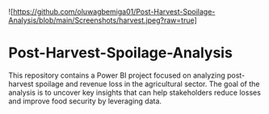 ![https://github.com/oluwagbemiga01/Post-Harvest-Spoilage-Analysis/blob/main/Screenshots/harvest.jpeg?raw=true]


# Post-Harvest-Spoilage-Analysis
This repository contains a Power BI project focused on analyzing post-harvest spoilage and revenue loss in the agricultural sector. 
The goal of the analysis is to uncover key insights that can help stakeholders reduce losses and improve food security by leveraging data.
